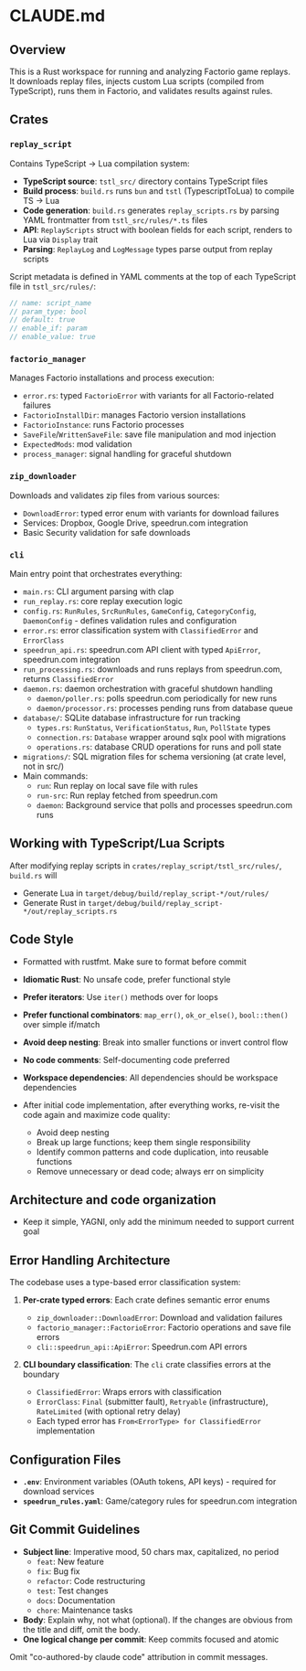 # CLAUDE.md

## Overview

This is a Rust workspace for running and analyzing Factorio game replays.
It downloads replay files, injects custom Lua scripts (compiled from TypeScript), runs them in Factorio, and validates results against rules.

## Crates

### `replay_script`
Contains TypeScript → Lua compilation system:
- **TypeScript source**: `tstl_src/` directory contains TypeScript files
- **Build process**: `build.rs` runs `bun` and `tstl` (TypescriptToLua) to compile TS → Lua
- **Code generation**: `build.rs` generates `replay_scripts.rs` by parsing YAML frontmatter from `tstl_src/rules/*.ts` files
- **API**: `ReplayScripts` struct with boolean fields for each script, renders to Lua via `Display` trait
- **Parsing**: `ReplayLog` and `LogMessage` types parse output from replay scripts

Script metadata is defined in YAML comments at the top of each TypeScript file in `tstl_src/rules/`:
```typescript
// name: script_name
// param_type: bool
// default: true
// enable_if: param
// enable_value: true
```

### `factorio_manager`
Manages Factorio installations and process execution:
- `error.rs`: typed `FactorioError` with variants for all Factorio-related failures
- `FactorioInstallDir`: manages Factorio version installations
- `FactorioInstance`: runs Factorio processes
- `SaveFile`/`WrittenSaveFile`: save file manipulation and mod injection
- `ExpectedMods`: mod validation
- `process_manager`: signal handling for graceful shutdown

### `zip_downloader`
Downloads and validates zip files from various sources:
- `DownloadError`: typed error enum with variants for download failures
- Services: Dropbox, Google Drive, speedrun.com integration
- Basic Security validation for safe downloads

### `cli`
Main entry point that orchestrates everything:
- `main.rs`: CLI argument parsing with clap
- `run_replay.rs`: core replay execution logic
- `config.rs`: `RunRules`, `SrcRunRules`, `GameConfig`, `CategoryConfig`, `DaemonConfig` - defines validation rules and configuration
- `error.rs`: error classification system with `ClassifiedError` and `ErrorClass`
- `speedrun_api.rs`: speedrun.com API client with typed `ApiError`, speedrun.com integration
- `run_processing.rs`: downloads and runs replays from speedrun.com, returns `ClassifiedError`
- `daemon.rs`: daemon orchestration with graceful shutdown handling
  - `daemon/poller.rs`: polls speedrun.com periodically for new runs
  - `daemon/processor.rs`: processes pending runs from database queue
- `database/`: SQLite database infrastructure for run tracking
  - `types.rs`: `RunStatus`, `VerificationStatus`, `Run`, `PollState` types
  - `connection.rs`: `Database` wrapper around sqlx pool with migrations
  - `operations.rs`: database CRUD operations for runs and poll state
- `migrations/`: SQL migration files for schema versioning (at crate level, not in src/)
- Main commands:
  - `run`: Run replay on local save file with rules
  - `run-src`: Run replay fetched from speedrun.com
  - `daemon`: Background service that polls and processes speedrun.com runs

## Working with TypeScript/Lua Scripts

After modifying replay scripts in `crates/replay_script/tstl_src/rules/`,
`build.rs` will
- Generate Lua in `target/debug/build/replay_script-*/out/rules/`
- Generate Rust in `target/debug/build/replay_script-*/out/replay_scripts.rs`

## Code Style

- Formatted with rustfmt. Make sure to format before commit

- **Idiomatic Rust**: No unsafe code, prefer functional style
- **Prefer iterators**: Use `iter()` methods over for loops
- **Prefer functional combinators**: `map_err()`, `ok_or_else()`, `bool::then()` over simple if/match
- **Avoid deep nesting**: Break into smaller functions or invert control flow
- **No code comments**: Self-documenting code preferred
- **Workspace dependencies**: All dependencies should be workspace dependencies

- After initial code implementation, after everything works, re-visit the code again and maximize code quality:
  - Avoid deep nesting
  - Break up large functions; keep them single responsibility
  - Identify common patterns and code duplication, into reusable functions
  - Remove unnecessary or dead code; always err on simplicity

## Architecture and code organization

- Keep it simple, YAGNI, only add the minimum needed to support current goal

## Error Handling Architecture

The codebase uses a type-based error classification system:

1. **Per-crate typed errors**: Each crate defines semantic error enums
   - `zip_downloader::DownloadError`: Download and validation failures
   - `factorio_manager::FactorioError`: Factorio operations and save file errors
   - `cli::speedrun_api::ApiError`: Speedrun.com API errors

2. **CLI boundary classification**: The `cli` crate classifies errors at the boundary
   - `ClassifiedError`: Wraps errors with classification
   - `ErrorClass`: `Final` (submitter fault), `Retryable` (infrastructure), `RateLimited` (with optional retry delay)
   - Each typed error has `From<ErrorType> for ClassifiedError` implementation

## Configuration Files

- **`.env`**: Environment variables (OAuth tokens, API keys) - required for download services
- **`speedrun_rules.yaml`**: Game/category rules for speedrun.com integration

## Git Commit Guidelines

- **Subject line**: Imperative mood, 50 chars max, capitalized, no period
  - `feat`: New feature
  - `fix`: Bug fix
  - `refactor`: Code restructuring
  - `test`: Test changes
  - `docs`: Documentation
  - `chore`: Maintenance tasks
- **Body**: Explain why, not what (optional). If the changes are obvious from the title and diff, omit the body.
- **One logical change per commit**: Keep commits focused and atomic

Omit "co-authored-by claude code" attribution in commit messages.

